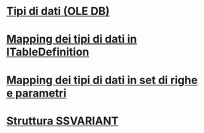 # [Tipi di dati (OLE DB)](data-types-ole-db.md)
# [Mapping dei tipi di dati in ITableDefinition](data-type-mapping-in-itabledefinition.md)
# [Mapping dei tipi di dati in set di righe e parametri](data-type-mapping-in-rowsets-and-parameters.md)
# [Struttura SSVARIANT](ssvariant-structure.md)
